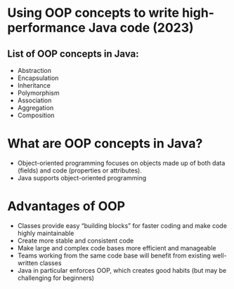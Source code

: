 # Using OOP concepts to write high-performance Java code (2023)

## List of OOP concepts in Java:
- Abstraction
- Encapsulation
- Inheritance
- Polymorphism
- Association
- Aggregation
- Composition

# What are OOP concepts in Java?
 - Object-oriented programming focuses on objects made up of both data (fields) and code (properties or attributes). 
 - Java supports object-oriented programming
    
# Advantages of OOP
- Classes provide easy “building blocks” for faster coding and make code highly maintainable
- Create more stable and consistent code
- Make large and complex code bases more efficient and manageable
- Teams working from the same code base will benefit from existing well-written classes
- Java in particular enforces OOP, which creates good habits (but may be challenging for beginners)
  
